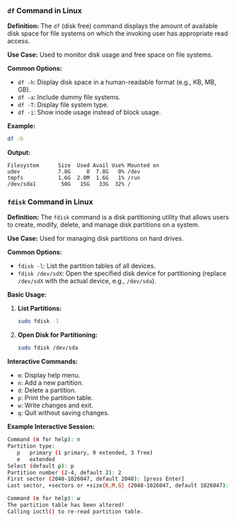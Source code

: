 ### `df` Command in Linux

**Definition:**
The `df` (disk free) command displays the amount of available disk space for file systems on which the invoking user has appropriate read access.

**Use Case:**
Used to monitor disk usage and free space on file systems.

**Common Options:**
- `df -h`: Display disk space in a human-readable format (e.g., KB, MB, GB).
- `df -a`: Include dummy file systems.
- `df -T`: Display file system type.
- `df -i`: Show inode usage instead of block usage.

**Example:**
```sh
df -h
```
**Output:**
```
Filesystem      Size  Used Avail Use% Mounted on
udev            7.8G     0  7.8G   0% /dev
tmpfs           1.6G  2.0M  1.6G   1% /run
/dev/sda1        50G   15G   33G  32% /
```

### `fdisk` Command in Linux

**Definition:**
The `fdisk` command is a disk partitioning utility that allows users to create, modify, delete, and manage disk partitions on a system.

**Use Case:**
Used for managing disk partitions on hard drives.

**Common Options:**
- `fdisk -l`: List the partition tables of all devices.
- `fdisk /dev/sdX`: Open the specified disk device for partitioning (replace `/dev/sdX` with the actual device, e.g., `/dev/sda`).

**Basic Usage:**
1. **List Partitions:**
   ```sh
   sudo fdisk -l
   ```
2. **Open Disk for Partitioning:**
   ```sh
   sudo fdisk /dev/sda
   ```

**Interactive Commands:**
- `m`: Display help menu.
- `n`: Add a new partition.
- `d`: Delete a partition.
- `p`: Print the partition table.
- `w`: Write changes and exit.
- `q`: Quit without saving changes.

**Example Interactive Session:**
```sh
Command (m for help): n
Partition type:
   p   primary (1 primary, 0 extended, 3 free)
   e   extended
Select (default p): p
Partition number (2-4, default 2): 2
First sector (2048-1026047, default 2048): [press Enter]
Last sector, +sectors or +size{K,M,G} (2048-1026047, default 1026047): [press Enter]

Command (m for help): w
The partition table has been altered!
Calling ioctl() to re-read partition table.
```